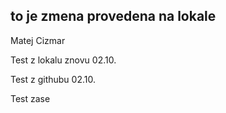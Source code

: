 ## to je zmena provedena na lokale

Matej Cizmar

Test z lokalu znovu 02.10.

Test z githubu 02.10.

Test zase